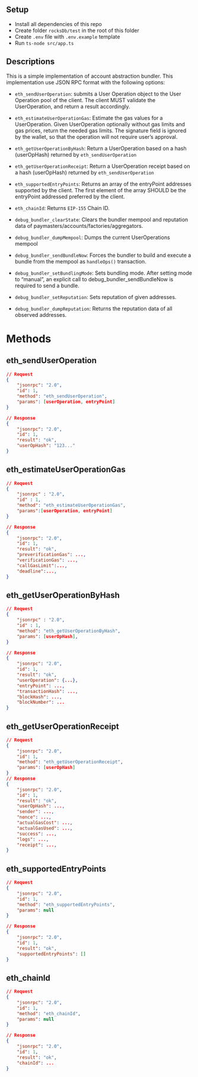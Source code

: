 ## Setup

- Install all dependencies of this repo
- Create folder `rocksDb/test` in the root of this folder
- Create `.env` file with `.env.example` template
- Run `ts-node src/app.ts`

## Descriptions
This is a simple implementation of account abstraction bundler. This implementation use JSON RPC format with the following options:

- `eth_sendUserOperation`: submits a User Operation object to the User Operation pool of the client. The client MUST validate the UserOperation, and return a result accordingly.

- `eth_estimateUserOperationGas`: Estimate the gas values for a UserOperation. Given UserOperation optionally without gas limits and gas prices, return the needed gas limits. The signature field is ignored by the wallet, so that the operation will not require user’s approval.

- `eth_getUserOperationByHash`: Return a UserOperation based on a hash (userOpHash) returned by `eth_sendUserOperation`

- `eth_getUserOperationReceipt`: Return a UserOperation receipt based on a hash (userOpHash) returned by `eth_sendUserOperation`

- `eth_supportedEntryPoints`: Returns an array of the entryPoint addresses supported by the client. The first element of the array SHOULD be the entryPoint addressed preferred by the client.

- `eth_chainId`: Returns `EIP-155` Chain ID.

- `debug_bundler_clearState`: Clears the bundler mempool and reputation data of paymasters/accounts/factories/aggregators.

- `debug_bundler_dumpMempool`: Dumps the current UserOperations mempool

- `debug_bundler_sendBundleNow`: Forces the bundler to build and execute a bundle from the mempool as `handleOps()` transaction.

- `debug_bundler_setBundlingMode`: Sets bundling mode. After setting mode to “manual”, an explicit call to debug_bundler_sendBundleNow is required to send a bundle.

- `debug_bundler_setReputation`: Sets reputation of given addresses.

- `debug_bundler_dumpReputation`: Returns the reputation data of all observed addresses.

# Methods
## eth_sendUserOperation

``` json
// Request 
{
	"jsonrpc": "2.0",
	"id": 1,
	"method": "eth_sendUserOperation",
	"params": [userOperation, entryPoint]
}

// Response
{
	"jsonrpc": "2.0",
	"id": 1,
	"result": "ok",
	"userOpHash": "123..."
}
```

## eth_estimateUserOperationGas 

```json
// Request
{
	"jsonrpc" : "2.0",
	"id" : 1,
	"method": "eth_estimateUserOperationGas",
	"params":[userOperation, entryPoint]
}

// Response
{
	"jsonrpc": "2.0",
	"id": 1,
	"result": "ok",
	"preverificationGas": ...,
	"verificationGas": ...,
	"callGasLimit":...,
	"deadline":...,
}
```

## eth_getUserOperationByHash

```json
// Request 
{
	"jsonrpc" : "2.0",
	"id" : 1,
	"method": "eth_getUserOperationByHash",
	"params": [userOpHash],
}

// Response
{
	"jsonrpc": "2.0",
	"id": 1,
	"result": "ok",
	"userOperation": {...},
	"entryPoint": ...,
	"transactionHash": ...,
	"blockHash": ...,
	"blockNumber": ...
}
```

## eth_getUserOperationReceipt

```json
// Request
{
	"jsonrpc": "2.0",
	"id": 1,
	"method": "eth_getUserOperationReceipt",
	"params": [userOpHash]
}
// Response
{
	"jsonrpc": "2.0",
	"id": 1,
	"result": "ok",
	"userOpHash": ...,
	"sender": ...,
	"nonce": ...,
	"actualGasCost": ...,
	"actualGasUsed": ...,
	"success": ...,
	"logs": ...,
	"receipt": ...,
}
```

## eth_supportedEntryPoints

``` json
// Request
{
	"jsonrpc": "2.0",
	"id": 1,
	"method": "eth_supportedEntryPoints",
	"params": null
}

// Response
{
	"jsonrpc": "2.0",
	"id": 1,
	"result": "ok",
	"supportedEntryPoints": []	
}
```

## eth_chainId

```json
// Request
{
	"jsonrpc": "2.0",
	"id": 1,
	"method": "eth_chainId",
	"params": null
}

// Response
{
	"jsonrpc": "2.0",
	"id": 1,
	"result": "ok",
	"chainId": ...	
}
```
